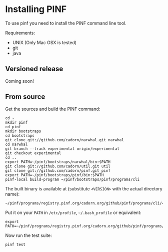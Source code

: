 
Installing PINF
===============

To use pinf you need to install the PINF command line tool.

Requirements:

  * UNIX (Only Mac OSX is tested)
  * git
  * java


Versioned release
-----------------

Coming soon!


From source
-----------

Get the sources and build the PINF command:

    cd ~
    mkdir pinf
    cd pinf
    mkdir bootstraps
    cd bootstraps
    git clone git://github.com/cadorn/narwhal.git narwhal
    cd narwhal
    git branch --track experimental origin/experimental
    git checkout experimental
    cd ..
    export PATH=~/pinf/bootstraps/narwhal/bin:$PATH
    git clone git://github.com/cadorn/util.git util
    git clone git://github.com/cadorn/pinf.git pinf
    export PATH=~/pinf/bootstraps/pinf/bin:$PATH
    pinf-local build-program ~/pinf/bootstraps/pinf/programs/cli

The built binary is available at (substitute `<VERSION>` with the actual directory name):

    ~/pinf/programs/registry.pinf.org/cadorn.org/github/pinf/programs/cli/<VERSION>/bin/pinf

Put it on your `PATH` in `/etc/profile`, `~/.bash_profile` or equivalent:

    export PATH=~/pinf/programs/registry.pinf.org/cadorn.org/github/pinf/programs/cli/<VERSION>/bin:$PATH

Now run the test suite:

    pinf test
